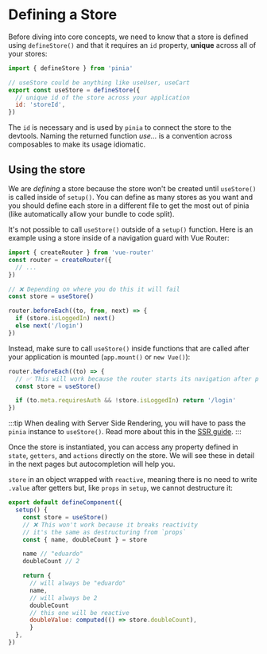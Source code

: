 # Defining a Store

Before diving into core concepts, we need to know that a store is defined using `defineStore()` and that it requires an `id` property, **unique** across all of your stores:

```js
import { defineStore } from 'pinia'

// useStore could be anything like useUser, useCart
export const useStore = defineStore({
  // unique id of the store across your application
  id: 'storeId',
})
```

The `id` is necessary and is used by `pinia` to connect the store to the devtools. Naming the returned function _use..._ is a convention across composables to make its usage idiomatic.

## Using the store

We are _defining_ a store because the store won't be created until `useStore()` is called inside of `setup()`. You can define as many stores as you want and you should define each store in a different file to get the most out of pinia (like automatically allow your bundle to code split).

It's not possible to call `useStore()` outside of a `setup()` function. Here is an example using a store inside of a navigation guard with Vue Router:

```js
import { createRouter } from 'vue-router'
const router = createRouter({
  // ...
})

// ❌ Depending on where you do this it will fail
const store = useStore()

router.beforeEach((to, from, next) => {
  if (store.isLoggedIn) next()
  else next('/login')
})
```

Instead, make sure to call `useStore()` inside functions that are called after your application is mounted (`app.mount()` or `new Vue()`):

```js
router.beforeEach((to) => {
  // ✅ This will work because the router starts its navigation after pinia is installed
  const store = useStore()

  if (to.meta.requiresAuth && !store.isLoggedIn) return '/login'
})
```

:::tip
When dealing with Server Side Rendering, you will have to pass the `pinia` instance to `useStore()`. Read more about this in the [SSR guide](/ssr/index.md).
:::

Once the store is instantiated, you can access any property defined in `state`, `getters`, and `actions` directly on the store. We will see these in detail in the next pages but autocompletion will help you.

`store` in an object wrapped with `reactive`, meaning there is no need to write `.value` after getters but, like `props` in `setup`, we cannot destructure it:

```js
export default defineComponent({
  setup() {
    const store = useStore()
    // ❌ This won't work because it breaks reactivity
    // it's the same as destructuring from `props`
    const { name, doubleCount } = store

    name // "eduardo"
    doubleCount // 2

    return {
      // will always be "eduardo"
      name,
      // will always be 2
      doubleCount
      // this one will be reactive
      doubleValue: computed(() => store.doubleCount),
      }
  },
})
```
